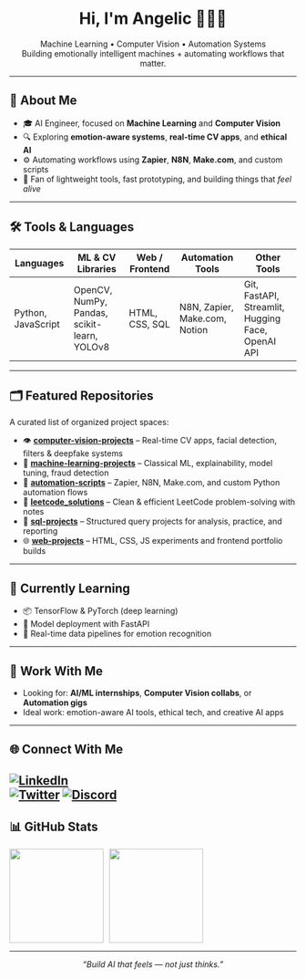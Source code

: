<h1 align="center">Hi, I'm Angelic 👩🏾‍💻</h1>
<p align="center">
  Machine Learning • Computer Vision • Automation Systems<br>
  Building emotionally intelligent machines + automating workflows that matter.
</p>

---

## 🧠 About Me

- 🎓 AI Engineer, focused on **Machine Learning** and **Computer Vision**
- 🔍 Exploring **emotion-aware systems**, **real-time CV apps**, and **ethical AI**
- ⚙️ Automating workflows using **Zapier**, **N8N**, **Make.com**, and custom scripts
- 🧰 Fan of lightweight tools, fast prototyping, and building things that *feel alive*

---


## 🛠️ Tools & Languages  
| Languages           | ML & CV Libraries                          | Web / Frontend     | Automation Tools            | Other Tools                                     |
|---------------------|---------------------------------------------|--------------------|------------------------------|--------------------------------------------------|
| Python, JavaScript  | OpenCV, NumPy, Pandas, scikit-learn, YOLOv8 | HTML, CSS, SQL     | N8N, Zapier, Make.com, Notion     | Git, FastAPI, Streamlit, Hugging Face, OpenAI API |


---

## 🗂️ Featured Repositories

A curated list of organized project spaces:

- 👁️ [**computer-vision-projects**](https://github.com/visionbyangelic/computer-vision-projects) – Real-time CV apps, facial detection, filters & deepfake systems  
- 🤖 [**machine-learning-projects**](https://github.com/visionbyangelic/machine-learning-projects) – Classical ML, explainability, model tuning, fraud detection  
- 🔁 [**automation-scripts**](https://github.com/visionbyangelic/automation-scripts) – Zapier, N8N, Make.com, and custom Python automation flows  
- 🧠 [**leetcode_solutions**](https://github.com/visionbyangelic/leetcode_solutions) – Clean & efficient LeetCode problem-solving with notes  
- 🧮 [**sql-projects**](https://github.com/visionbyangelic/sql-projects) – Structured query projects for analysis, practice, and reporting  
- 🌐 [**web-projects**](https://github.com/visionbyangelic/web-projects) – HTML, CSS, JS experiments and frontend portfolio builds

---



## 🔁 Currently Learning

- 📦 TensorFlow & PyTorch (deep learning)
- 🧪 Model deployment with FastAPI
- 🔄 Real-time data pipelines for emotion recognition


---

## 💼 Work With Me

- Looking for: **AI/ML internships**, **Computer Vision collabs**, or **Automation gigs**  
- Ideal work: emotion-aware AI tools, ethical tech, and creative AI apps

---

## 🌐 Connect With Me

[![LinkedIn](https://img.shields.io/badge/LinkedIn-AngelicCharles-blue?style=flat-square&logo=linkedin)](https://www.linkedin.com/in/angeliccharles/)  
[![Twitter](https://img.shields.io/badge/Twitter-@visionbyangelic-1DA1F2?style=flat-square&logo=twitter)](https://twitter.com/visionbyangelic)
[![Discord](https://img.shields.io/badge/Discord-@nerdyalgorithm-blue?style=flat-square&logo=discord)](https://www.discord.com/nerdyalgorithm/)  
---



## 📊 GitHub Stats

<div style="display: flex; gap: 10px; flex-wrap: wrap;">

<img height="165" src="https://github-readme-stats.vercel.app/api?username=visionbyangelic&show_icons=true&theme=gotham&count_private=true&cache_seconds=3600" />

<img height="165" src="https://github-readme-stats.vercel.app/api/top-langs/?username=visionbyangelic&layout=compact&theme=radical&cache_seconds=3600" />

</div>

---



<p align="center">
  <em>“Build AI that feels — not just thinks.”</em>
</p>
